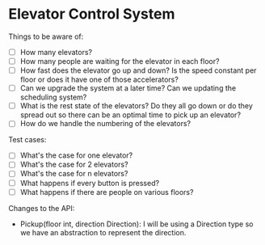# Elevator Control System

Things to be aware of:

 - [ ] How many elevators?
 - [ ] How many people are waiting for the elevator in each floor?
 - [ ] How fast does the elevator go up and down?  Is the speed constant
   per floor or does it have one of those accelerators?
 - [ ] Can we upgrade the system at a later time? Can we updating the
   scheduling system?
 - [ ] What is the rest state of the elevators? Do they all go down or
   do they spread out so there can be an optimal time to pick up an
   elevator?
 - [ ] How do we handle the numbering of the elevators?

Test cases:
 - [ ] What's the case for one elevator?
 - [ ] What's the case for 2 elevators?
 - [ ] What's the case for n elevators?
 - [ ] What happens if every button is pressed?
 - [ ] What happens if there are people on various floors?

Changes to the API:

 - Pickup(floor int, direction Direction): I will be using a Direction
   type so we have an abstraction to represent the direction.
